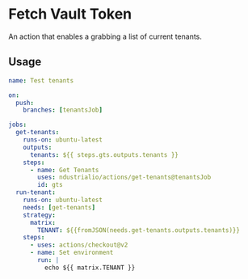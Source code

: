 # Fetch Vault Token

An action that enables a grabbing a list of current tenants.

## Usage

```yaml
name: Test tenants

on:
  push:
    branches: [tenantsJob]

jobs:
  get-tenants:
    runs-on: ubuntu-latest
    outputs:
      tenants: ${{ steps.gts.outputs.tenants }}
    steps:
      - name: Get Tenants
        uses: ndustrialio/actions/get-tenants@tenantsJob
        id: gts
  run-tenant:
    runs-on: ubuntu-latest
    needs: [get-tenants]
    strategy:
      matrix:
        TENANT: ${{fromJSON(needs.get-tenants.outputs.tenants)}}
    steps:
      - uses: actions/checkout@v2
      - name: Set environment
        run: |
          echo ${{ matrix.TENANT }}
```